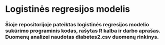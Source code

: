 # Logistinės regresijos modelis

### Šioje repositorijoje pateiktas logistinės regresijos modelio sukūrimo programinis kodas, rašytas R kalba ir darbo aprašas. Duomenų analizei naudotas diabetes2.csv duomenų rinkinys.
